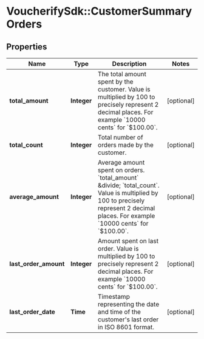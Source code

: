 # VoucherifySdk::CustomerSummaryOrders

## Properties

| Name | Type | Description | Notes |
| ---- | ---- | ----------- | ----- |
| **total_amount** | **Integer** | The total amount spent by the customer. Value is multiplied by 100 to precisely represent 2 decimal places. For example &#x60;10000 cents&#x60; for &#x60;$100.00&#x60;. | [optional] |
| **total_count** | **Integer** | Total number of orders made by the customer. | [optional] |
| **average_amount** | **Integer** | Average amount spent on orders. &#x60;total_amount&#x60; &amp;divide; &#x60;total_count&#x60;. Value is multiplied by 100 to precisely represent 2 decimal places. For example &#x60;10000 cents&#x60; for &#x60;$100.00&#x60;. | [optional] |
| **last_order_amount** | **Integer** | Amount spent on last order. Value is multiplied by 100 to precisely represent 2 decimal places. For example &#x60;10000 cents&#x60; for &#x60;$100.00&#x60;. | [optional] |
| **last_order_date** | **Time** | Timestamp representing the date and time of the customer&#39;s last order in ISO 8601 format. | [optional] |

